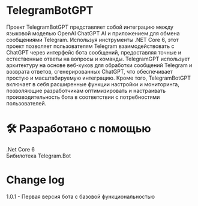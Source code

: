 ﻿# TelegramBotGPT
Проект TelegramBotGPT представляет собой интеграцию между языковой моделью OpenAI ChatGPT AI и приложением для обмена сообщениями Telegram. Используя инструменты .NET Core 6, этот проект позволяет пользователям Telegram взаимодействовать с ChatGPT через интерфейс бота сообщений, предоставляя точные и естественные ответы на вопросы и команды. TelegramGPT использует архитектуру на основе веб-хуков для обработки сообщений Telegram и возврата ответов, сгенерированных ChatGPT, что обеспечивает простую и масштабируемую интеграцию. Кроме того, TelegramBotGPT включает в себя расширенные функции настройки и мониторинга, позволяющие разработчикам оптимизировать и настраивать производительность бота в соответствии с потребностями пользователей.

# 🛠️ Разработано с помощью
.Net Core 6  
Бибилотека Telegram.Bot

# Change log
1.0.1 - Первая версия бота с базовой функциональностью